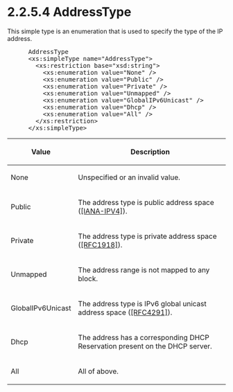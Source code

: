 <html dir="LTR" xmlns:mshelp="http://msdn.microsoft.com/mshelp" xmlns:ddue="http://ddue.schemas.microsoft.com/authoring/2003/5" xmlns:xlink="http://www.w3.org/1999/xlink" xmlns:tool="http://www.microsoft.com/tooltip">
 <body>
 <div id="header">
 <h1 class="heading">2.2.5.4 AddressType</h1>
 </div>
 <div id="mainSection">
 <div id="mainBody">
 <div id="allHistory" class="saveHistory"></div>
 <div id="sectionSection0" class="section" name="collapseableSection">
 

<p>This simple type is an enumeration that is used to specify
the type of the IP address.</p>

<dl>
<dd>
<div><pre> AddressType
 &lt;xs:simpleType name=&quot;AddressType&quot;&gt;
   &lt;xs:restriction base=&quot;xsd:string&quot;&gt;
     &lt;xs:enumeration value=&quot;None&quot; /&gt;
     &lt;xs:enumeration value=&quot;Public&quot; /&gt;
     &lt;xs:enumeration value=&quot;Private&quot; /&gt;
     &lt;xs:enumeration value=&quot;Unmapped&quot; /&gt;
     &lt;xs:enumeration value=&quot;GlobalIPv6Unicast&quot; /&gt;
     &lt;xs:enumeration value=&quot;Dhcp&quot; /&gt;
     &lt;xs:enumeration value=&quot;All&quot; /&gt;
   &lt;/xs:restriction&gt;
 &lt;/xs:simpleType&gt;
</pre></div>
</dd></dl>

<table>
 <thead>
 <tr>
 <th>
 <p>Value</p>
 </th>
 <th>
 <p>Description</p>
 </th>
 </tr>
 </thead>
 <tr>
 <td>
 <p>None</p>
 </td>
 <td>
 <p>Unspecified or an invalid value.</p>
 </td>
 </tr>
 <tr>
 <td>
 <p>Public</p>
 </td>
 <td>
 <p>The address type is public address space (<a href="https://go.microsoft.com/fwlink/?LinkId=234171">[IANA-IPV4]</a>).</p>
 </td>
 </tr>
 <tr>
 <td>
 <p>Private</p>
 </td>
 <td>
 <p>The address type is private address space (<a href="https://go.microsoft.com/fwlink/?LinkId=90298">[RFC1918]</a>).</p>
 </td>
 </tr>
 <tr>
 <td>
 <p>Unmapped</p>
 </td>
 <td>
 <p>The address range is not mapped to any block.</p>
 </td>
 </tr>
 <tr>
 <td>
 <p>GlobalIPv6Unicast</p>
 </td>
 <td>
 <p>The address type is IPv6 global unicast address space
 (<a href="https://go.microsoft.com/fwlink/?LinkId=90464">[RFC4291]</a>).</p>
 </td>
 </tr>
 <tr>
 <td>
 <p>Dhcp</p>
 </td>
 <td>
 <p>The address has a corresponding DHCP Reservation
 present on the DHCP server.</p>
 </td>
 </tr>
 <tr>
 <td>
 <p>All</p>
 </td>
 <td>
 <p>All of above.</p>
 </td>
 </tr>
</table>
<dl>
<dd>
</dd></dl>
 </div>
 </div>
 </div>
 </body>
</html>
